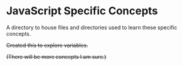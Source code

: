 # JavaScript Specific Concepts

A directory to house files and directories used to learn these specific concepts.

~~Created this to explore variables.~~

~~(There will be more concepts I am sure.)~~